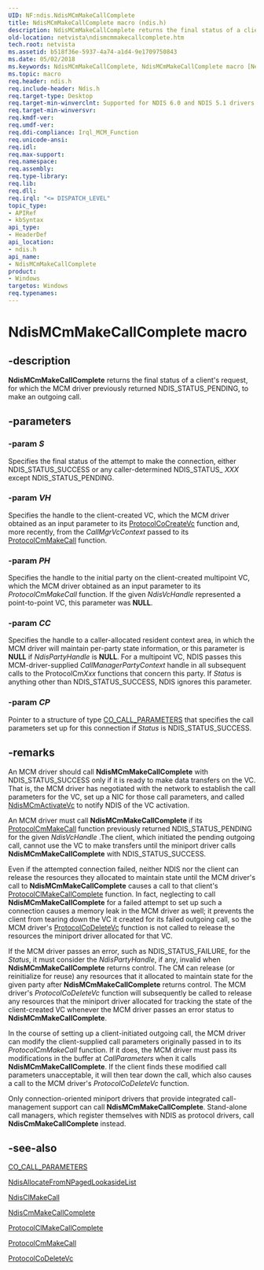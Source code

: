 ```yaml
---
UID: NF:ndis.NdisMCmMakeCallComplete
title: NdisMCmMakeCallComplete macro (ndis.h)
description: NdisMCmMakeCallComplete returns the final status of a client's request, for which the MCM driver previously returned NDIS_STATUS_PENDING, to make an outgoing call.
old-location: netvista\ndismcmmakecallcomplete.htm
tech.root: netvista
ms.assetid: b518f36e-5937-4a74-a1d4-9e1709750843
ms.date: 05/02/2018
ms.keywords: NdisMCmMakeCallComplete, NdisMCmMakeCallComplete macro [Network Drivers Starting with Windows Vista], condis_mcm_ref_685b4f14-92ef-4c46-a11f-19b34d59734c.xml, ndis/NdisMCmMakeCallComplete, netvista.ndismcmmakecallcomplete
ms.topic: macro
req.header: ndis.h
req.include-header: Ndis.h
req.target-type: Desktop
req.target-min-winverclnt: Supported for NDIS 6.0 and NDIS 5.1 drivers (see    NdisMCmMakeCallComplete (NDIS   5.1)) in Windows Vista. Supported for NDIS 5.1 drivers (see    NdisMCmMakeCallComplete (NDIS   5.1)) in Windows XP.
req.target-min-winversvr: 
req.kmdf-ver: 
req.umdf-ver: 
req.ddi-compliance: Irql_MCM_Function
req.unicode-ansi: 
req.idl: 
req.max-support: 
req.namespace: 
req.assembly: 
req.type-library: 
req.lib: 
req.dll: 
req.irql: "<= DISPATCH_LEVEL"
topic_type:
- APIRef
- kbSyntax
api_type:
- HeaderDef
api_location:
- ndis.h
api_name:
- NdisMCmMakeCallComplete
product:
- Windows
targetos: Windows
req.typenames: 
---
```


# NdisMCmMakeCallComplete macro


## -description


<b>NdisMCmMakeCallComplete</b> returns the final status of a client's request, for which the MCM driver
  previously returned NDIS_STATUS_PENDING, to make an outgoing call.


## -parameters




### -param _S_

Specifies the final status of the attempt to make the connection, either NDIS_STATUS_SUCCESS or
     any caller-determined NDIS_STATUS_
     <i>XXX</i> except NDIS_STATUS_PENDING.

### -param _VH_

Specifies the handle to the client-created VC, which the MCM driver obtained as an input parameter
     to its 
     <a href="https://msdn.microsoft.com/b086dd24-74f5-474a-8684-09bf92ac731b">ProtocolCoCreateVc</a> function and,
     more recently, from the 
     <i>CallMgrVcContext</i> passed to its 
     <a href="https://msdn.microsoft.com/ede0a18a-cd3b-4fbb-a16b-e7493940d633">ProtocolCmMakeCall</a> function.

### -param _PH_

Specifies the handle to the initial party on the client-created multipoint VC, which the MCM
     driver obtained as an input parameter to its 
     <i>ProtocolCmMakeCall</i> function. If the given 
     <i>NdisVcHandle</i> represented a point-to-point VC, this parameter was <b>NULL</b>.

### -param _CC_

Specifies the handle to a caller-allocated resident context area, in which the MCM driver will
     maintain per-party state information, or this parameter is <b>NULL</b> if 
     <i>NdisPartyHandle</i> is <b>NULL</b>. For a multipoint VC, NDIS passes this MCM-driver-supplied 
     <i>CallManagerPartyContext</i> handle in all subsequent calls to the ProtocolCm<i>Xxx</i> functions that concern this party. If 
     <i>Status</i> is anything other than NDIS_STATUS_SUCCESS, NDIS ignores this parameter.


### -param _CP_

Pointer to a structure of type 
     <a href="https://msdn.microsoft.com/library/windows/hardware/ff545384">CO_CALL_PARAMETERS</a> that specifies the call
     parameters set up for this connection if 
     <i>Status</i> is NDIS_STATUS_SUCCESS.

## -remarks



An MCM driver should call 
    <b>NdisMCmMakeCallComplete</b> with NDIS_STATUS_SUCCESS only if it is ready to make data transfers on the
    VC. That is, the MCM driver has negotiated with the network to establish the call parameters for the VC,
    set up a NIC for those call parameters, and called 
    <a href="https://msdn.microsoft.com/library/windows/hardware/ff562792">NdisMCmActivateVc</a> to notify NDIS of the
    VC activation.

An MCM driver must call 
    <b>NdisMCmMakeCallComplete</b> if its 
    <a href="https://msdn.microsoft.com/ede0a18a-cd3b-4fbb-a16b-e7493940d633">ProtocolCmMakeCall</a> function
    previously returned NDIS_STATUS_PENDING for the given 
    <i>NdisVcHandle</i> .The client, which initiated the pending outgoing call, cannot use the VC to make
    transfers until the miniport driver calls 
    <b>NdisMCmMakeCallComplete</b> with NDIS_STATUS_SUCCESS.

Even if the attempted connection failed, neither NDIS nor the client can release the resources they
    allocated to maintain state until the MCM driver's call to 
    <b>NdisMCmMakeCallComplete</b> causes a call to that client's 
    <a href="https://msdn.microsoft.com/6bb69f78-8dab-46a7-84fb-7bc17e894535">
    ProtocolClMakeCallComplete</a> function. In fact, neglecting to call 
    <b>NdisMCmMakeCallComplete</b> for a failed attempt to set up such a connection causes a memory leak in
    the MCM driver as well; it prevents the client from tearing down the VC it created for its failed
    outgoing call, so the MCM driver's 
    <a href="https://msdn.microsoft.com/d761270f-bf77-441e-834c-9ac7fb3d350f">ProtocolCoDeleteVc</a> function is not
    called to release the resources the miniport driver allocated for that VC.

If the MCM driver passes an error, such as NDIS_STATUS_FAILURE, for the 
    <i>Status</i>, it must consider the 
    <i>NdisPartyHandle</i>, if any, invalid when 
    <b>NdisMCmMakeCallComplete</b> returns control. The CM can release (or reinitialize for reuse) any
    resources that it allocated to maintain state for the given party after 
    <b>NdisMCmMakeCallComplete</b> returns control. The MCM driver's 
    <i>ProtocolCoDeleteVc</i> function will subsequently be called to release any resources that the miniport
    driver allocated for tracking the state of the client-created VC whenever the MCM driver passes an error
    status to 
    <b>NdisMCmMakeCallComplete</b>.

In the course of setting up a client-initiated outgoing call, the MCM driver can modify the
    client-supplied call parameters originally passed in to its 
    <i>ProtocolCmMakeCall</i> function. If it does, the MCM driver must pass its modifications in the buffer
    at 
    <i>CallParameters</i> when it calls 
    <b>NdisMCmMakeCallComplete</b>. If the client finds these modified call parameters unacceptable, it will
    then tear down the call, which also causes a call to the MCM driver's 
    <i>ProtocolCoDeleteVc</i> function.

Only connection-oriented miniport drivers that provide integrated call-management support can call 
    <b>NdisMCmMakeCallComplete</b>. Stand-alone call managers, which register themselves with NDIS as
    protocol drivers, call 
    <b>NdisCmMakeCallComplete</b> instead.




## -see-also




<a href="https://msdn.microsoft.com/library/windows/hardware/ff545384">CO_CALL_PARAMETERS</a>



<a href="https://msdn.microsoft.com/df690a05-359d-44f0-b063-4fc21d6c4d76">
   NdisAllocateFromNPagedLookasideList</a>



<a href="https://msdn.microsoft.com/library/windows/hardware/ff561635">NdisClMakeCall</a>



<a href="https://msdn.microsoft.com/library/windows/hardware/ff561677">NdisCmMakeCallComplete</a>



<a href="https://msdn.microsoft.com/6bb69f78-8dab-46a7-84fb-7bc17e894535">ProtocolClMakeCallComplete</a>



<a href="https://msdn.microsoft.com/ede0a18a-cd3b-4fbb-a16b-e7493940d633">ProtocolCmMakeCall</a>



<a href="https://msdn.microsoft.com/d761270f-bf77-441e-834c-9ac7fb3d350f">ProtocolCoDeleteVc</a>
 

 

